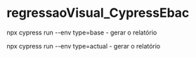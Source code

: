 # regressaoVisual_CypressEbac

npx cypress run --env type=base - gerar o relatório

npx cypress run --env type=actual - gerar o relatório